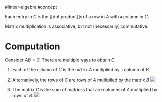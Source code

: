 
#linear-algebra #concept 

Each entry in *C* is the [[dot product]]s of a row in *A* with a column in *C*.

Matrix multiplication is associative, but not (necessarily) commutative.
# Computation
Consider $AB = C$. There are multiple ways to obtain $C$.

1. Each of the column of $C$ is the matrix $A$ multiplied by a column of $B$.

2. Alternatively, the rows of *C* are rows of *A* multiplied by the matrix *B*
![](https://miro.medium.com/max/697/1*4dIpYSmMCDKkmnyvuJCdMQ.png)
3.  The matrix *C* is the sum of matrices that are columns of *A* multiplied by rows of *B*.
![](https://miro.medium.com/max/700/1*6-PSPcjj58axx6MZ1D3feg.png)
